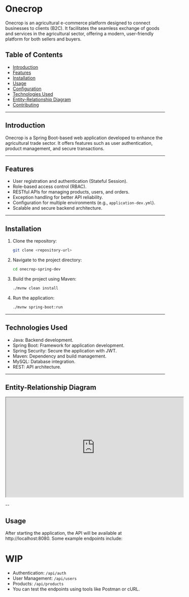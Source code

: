 # Onecrop

Onecrop is an agricultural e-commerce platform designed to connect businesses to clients (B2C). It facilitates the seamless exchange of goods and services in the agricultural sector, offering a modern, user-friendly platform for both sellers and buyers.

## Table of Contents
- [Introduction](#introduction)
- [Features](#features)
- [Installation](#installation)
- [Usage](#usage)
- [Configuration](#configuration)
- [Technologies Used](#technologies-used)
- [Entity-Relationship Diagram](#entity-relationship-diagram)
- [Contributing](#contributing)

---

## Introduction

Onecrop is a Spring Boot-based web application developed to enhance the agricultural trade sector. It offers features such as user authentication, product management, and secure transactions.

---

## Features

- User registration and authentication (Stateful Session).
- Role-based access control (RBAC).
- RESTful APIs for managing products, users, and orders.
- Exception handling for better API reliability.
- Configuration for multiple environments (e.g., `application-dev.yml`).
- Scalable and secure backend architecture.

---

## Installation

1. Clone the repository:
   ```bash
   git clone <repository-url>
   ```
2. Navigate to the project directory:
   ```bash
   cd onecrop-spring-dev
   ```
3. Build the project using Maven:
   ```bash
   ./mvnw clean install
   ```
4. Run the application:
   ```bash
   ./mvnw spring-boot:run
   ```

---

## Technologies Used
- Java: Backend development.
- Spring Boot: Framework for application development.
- Spring Security: Secure the application with JWT.
- Maven: Dependency and build management.
- MySQL: Database integration.
- REST: API architecture.

---

## Entity-Relationship Diagram 
<iframe width="560" height="315" src='https://dbdiagram.io/e/6703acdafb079c7ebd9394da/6743789ce9daa85aca8a7a20'> </iframe>

--

## Usage
After starting the application, the API will be available at http://localhost:8080. Some example endpoints include:
# WIP
- Authentication: `/api/auth`
- User Management: `/api/users`
- Products: `/api/products`
- You can test the endpoints using tools like Postman or cURL.
